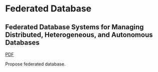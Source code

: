 # Federated Database

## Federated Database Systems for Managing Distributed, Heterogeneous, and Autonomous Databases

[PDF](./Federated%20database%20systems%20for%20managing%20distributed,%20heterogeneous,%20and%20autonomous%20databases.pdf)

Propose federated database.